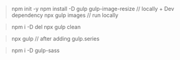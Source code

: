 > npm init -y 
> npm install -D gulp gulp-image-resize // locally + Dev dependency
> npx gulp images // run locally

> npm i -D del
> npx gulp clean

> npx gulp // after adding gulp.series

> npm i -D gulp-sass